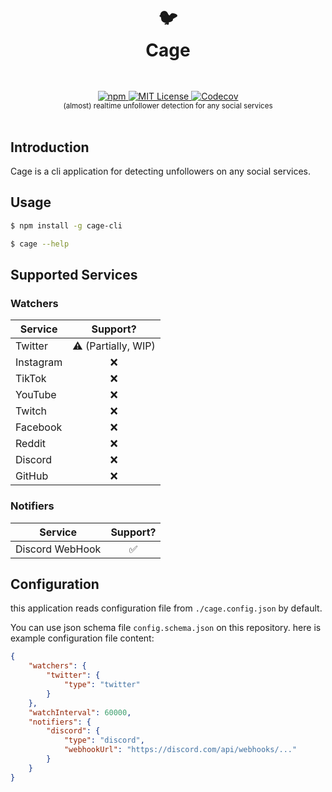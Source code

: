 <h1 align="center">
  <br />
  🐦
  <br />
  Cage
  <sup>
    <br />
    <br />
  </sup>    
</h1>

<div align="center">
    <a href="https://www.npmjs.com/package/cage-cli">
        <img alt="npm" src="https://img.shields.io/npm/v/cage-cli?style=flat-square">
    </a>
    <a href="https://github.com/async3619/solv/blob/main/LICENSE">
        <img src="https://img.shields.io/github/license/async3619/solv.svg?style=flat-square" alt="MIT License" />
    </a>
    <a href="https://app.codecov.io/gh/async3619/cage">
        <img alt="Codecov" src="https://img.shields.io/codecov/c/github/async3619/cage?style=flat-square&token=97JBTXGXC8">
    </a>
    <br />
    <sup>(almost) realtime unfollower detection for any social services</sup>
    <br />
    <br />
</div>

## Introduction

Cage is a cli application for detecting unfollowers on any social services.

## Usage

```bash
$ npm install -g cage-cli

$ cage --help
```

## Supported Services

### Watchers

| Service   |      Support?       |
| --------- | :-----------------: |
| Twitter   | ⚠️ (Partially, WIP) |
| Instagram |         ❌          |
| TikTok    |         ❌          |
| YouTube   |         ❌          |
| Twitch    |         ❌          |
| Facebook  |         ❌          |
| Reddit    |         ❌          |
| Discord   |         ❌          |
| GitHub    |         ❌          |

### Notifiers

| Service         | Support? |
| --------------- | :------: |
| Discord WebHook |    ✅    |

## Configuration

this application reads configuration file from `./cage.config.json` by default.

You can use json schema file `config.schema.json` on this repository. here is example configuration file content:

```json
{
    "watchers": {
        "twitter": {
            "type": "twitter"
        }
    },
    "watchInterval": 60000,
    "notifiers": {
        "discord": {
            "type": "discord",
            "webhookUrl": "https://discord.com/api/webhooks/..."
        }
    }
}
```

